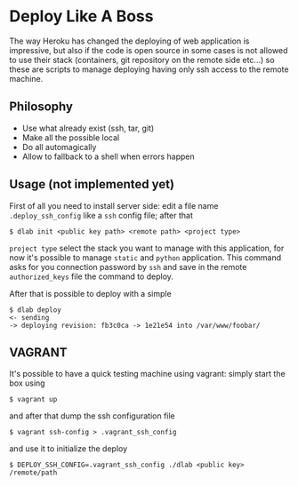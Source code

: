 Deploy Like A Boss
==================

The way Heroku has changed the deploying of web application is impressive,
but also if the code is open source in some cases is not allowed to use
their stack (containers, git repository on the remote side etc...) so
these are scripts to manage deploying having only ssh access to the
remote machine.

Philosophy
----------

 - Use what already exist (ssh, tar, git)
 - Make all the possible local
 - Do all automagically
 - Allow to fallback to a shell when errors happen

Usage (not implemented yet)
---------------------------

First of all you need to install server side: edit a file name ``.deploy_ssh_config``
like a ``ssh`` config file; after that

    $ dlab init <public key path> <remote path> <project type>

``project type`` select the stack you want to manage with this application,
for now it's possible to manage ``static`` and ``python`` application. This
command asks for you connection password by ``ssh`` and save in the remote
``authorized_keys`` file the command to deploy.

After that is possible to deploy with a simple

    $ dlab deploy
    <- sending
    -> deploying revision: fb3c0ca -> 1e21e54 into /var/www/foobar/

VAGRANT
-------

It's possible to have a quick testing machine using vagrant: simply
start the box using

    $ vagrant up

and after that dump the ssh configuration file

    $ vagrant ssh-config > .vagrant_ssh_config

and use it to initialize the deploy

    $ DEPLOY_SSH_CONFIG=.vagrant_ssh_config ./dlab <public key> /remote/path
